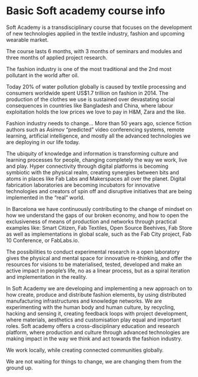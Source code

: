# Basic Soft academy course info

Soft Academy is a transdisciplinary course that focuses on the development of new technologies applied in the textile industry, fashion and upcoming wearable market.

The course lasts 6 months, with 3 months of seminars and modules and three months of applied project research.

The fashion industry is one of the most traditional and the 2nd most pollutant in the world after oil.
  
Today 20% of water pollution globally is caused by textile processing and consumers worldwide spent US$1.7 trillion on fashion in 2014. The production of the clothes we use is sustained over devastating social consequences in countries like Bangladesh and China, where labour exploitation holds the low prices we love to pay in H&M, Zara and the like. 

Fashion industry needs to change... More than 50 years ago, science fiction authors such as Asimov “predicted” video conferencing systems, remote learning, artificial intelligence, and mostly all the advanced technologies we are deploying in our life today. 

The ubiquity of knowledge and information is transforming culture and learning processes for people, changing completely the way we work, live and play. Hyper connectivity through digital platforms is becoming symbiotic with the physical realm, creating synergies between bits and atoms in places like Fab Labs and Makerspaces all over the planet. Digital fabrication laboratories are becoming incubators for innovative technologies and creators of spin off and disruptive initiatives that are being implemented in the “real” world. 

In Barcelona we have continuously contributing to the change of mindset on how we understand the gaps of our broken economy, and how to open the exclusiveness of means of production and networks through practical examples like: Smart Citizen, Fab Textiles, Open Source Beehives, Fab Store as well as implementations in global scale, such as the Fab City project, Fab 10 Conference, or FabLabs.io. 

The possibilities to conduct experimental research in a open laboratory gives the physical and mental space for innovative re-thinking, and offer the resources for visions to be materialised, tested, developed and make an active impact in people’s life, no as a linear process, but as a spiral iteration and implementation in the reality.

In Soft Academy we are developing and implementing a new approach on to how create, produce and distribute fashion elements, by using distributed manufacturing infrastructures and knowledge networks. We are experimenting with the human body and human culture, by recycling, hacking and sensing it, creating feedback loops with project development, where materials, aesthetics and customisation play equal and important roles. Soft academy offers a cross-disciplinary education and research platform, where production and culture through advanced technologies are making impact in the way we think and act towards the fashion industry. 

We work locally, while creating connected communities globally. 

We are not waiting for things to change, we are changing them from the ground up.
